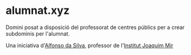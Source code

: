 # alumnat.xyz

Domini posat a disposició del professorat de centres públics per a crear subdominis per l'alumnat.

Una iniciativa d'[Alfonso da Silva](https://twitter.com/alfonsovng), professor de l'[Institut Joaquim Mir](https://agora.xtec.cat/iesjoaquimmir/)
